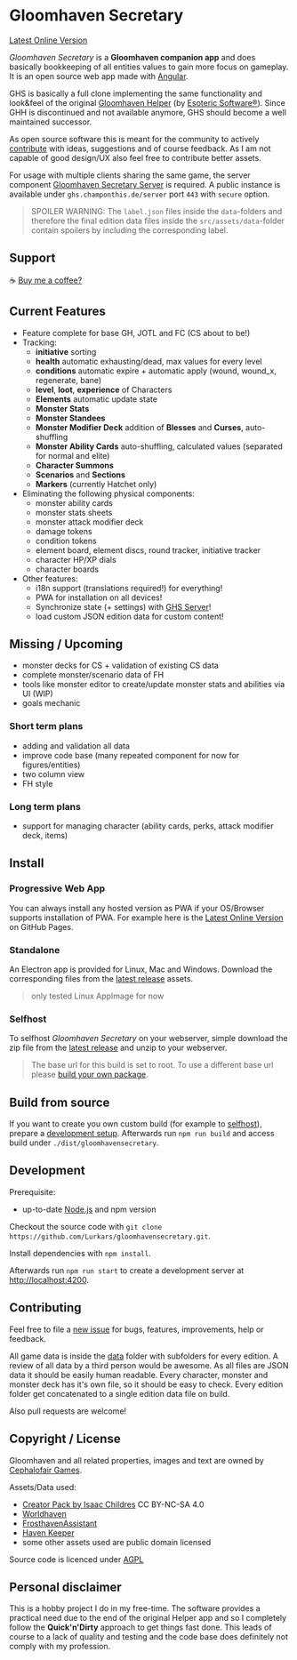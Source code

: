 # Gloomhaven Secretary

[Latest Online Version](https://lurkars.github.io/gloomhavensecretary/)

*Gloomhaven Secretary* is a **Gloomhaven companion app** and does basically bookkeeping of all entities values to gain more focus on gameplay. It is an open source web app made with [Angular](https://angular.io/).

GHS is basically a full clone implementing the same functionality and look&feel of the original [Gloomhaven Helper](http://esotericsoftware.com/gloomhaven-helper) (by [Esoteric Software®](http://esotericsoftware.com)). Since GHH is discontinued and not available anymore, GHS should become a well maintained successor. 

As open source software this is meant for the community to actively [contribute](#contributing) with ideas, suggestions and of course feedback. As I am not capable of good design/UX also feel free to contribute better assets.

For usage with multiple clients sharing the same game, the server component [Gloomhaven Secretary Server](https://github.com/Lurkars/ghs-server) is required. A public instance is available under `ghs.champonthis.de/server` port `443` with `secure` option.

> SPOILER WARNING:
> The `label.json` files inside the `data`-folders and therefore the final edition data files inside the `src/assets/data`-folder contain spoilers by including the corresponding label.

## Support

☕ [Buy me a coffee?](https://ko-fi.com/lurkars)

## Current Features

- Feature complete for base GH, JOTL and FC (CS about to be!)
- Tracking:
  - **initiative** sorting
  - **health** automatic exhausting/dead, max values for every level
  - **conditions** automatic expire + automatic apply (wound, wound_x, regenerate, bane)
  - **level**, **loot**, **experience** of Characters
  - **Elements** automatic update state
  - **Monster Stats**
  - **Monster Standees**
  - **Monster Modifier Deck** addition of **Blesses** and **Curses**, auto-shuffling
  - **Monster Ability Cards** auto-shuffling, calculated values (separated for normal and elite)
  - **Character Summons**
  - **Scenarios** and **Sections**
  - **Markers** (currently Hatchet only)
- Eliminating the following physical components:
  - monster ability cards
  - monster stats sheets
  - monster attack modifier deck
  - damage tokens
  - condition tokens
  - element board, element discs, round tracker, initiative tracker
  - character HP/XP dials
  - character boards
- Other features:
  - i18n support (translations required!) for everything!
  - PWA for installation on all devices!
  - Synchronize state (+ settings) with [GHS Server](https://github.com/Lurkars/ghs-server)!
  - load custom JSON edition data for custom content!


## Missing / Upcoming

- monster decks for CS + validation of existing CS data
- complete monster/scenario data of FH
- tools like monster editor to create/update monster stats and abilities via UI (WIP)
- goals mechanic

### Short term plans

- adding and validation all data
- improve code base (many repeated component for now for figures/entities)
- two column view
- FH style

### Long term plans

- support for managing character (ability cards, perks, attack modifier deck, items)

## Install

### Progressive Web App

You can always install any hosted version as PWA if your OS/Browser supports installation of PWA. For example here is the [Latest Online Version](https://lurkars.github.io/gloomhavensecretary/) on GitHub Pages.

### Standalone

An Electron app is provided for Linux, Mac and Windows.
Download the corresponding files from the [latest release](https://github.com/Lurkars/gloomhavensecretary/releases/latest) assets.

> only tested Linux AppImage for now

### Selfhost

To selfhost *Gloomhaven Secretary* on your webserver, simple download the zip file from the [latest release](https://github.com/Lurkars/gloomhavensecretary/releases/latest) and unzip to your webserver.

> The base url for this build is set to root. To use a different base url please [build your own package](#build-from-source).

## Build from source

If you want to create you own custom build (for example to [selfhost](#selfhost)), prepare a [development setup](#development). Afterwards run `npm run build` and access build under `./dist/gloomhavensecretary`.

## Development

Prerequisite:

- up-to-date [Node.js](https://nodejs.org) and npm version

Checkout the source code with `git clone https://github.com/Lurkars/gloomhavensecretary.git`.

Install dependencies with `npm install`.

Afterwards run `npm run start` to create a development server at [http://localhost:4200](http://localhost:4200).

## Contributing

Feel free to file a [new issue](https://github.com/Lurkars/gloomhavensecretary/issues/new/choose) for bugs, features, improvements, help or feedback.

All game data is inside the [data](./data/) folder with subfolders for every edition. A review of all data by a third person would be awesome. As all files are JSON data it should be easily human readable. Every character, monster and monster deck has it's own file, so it should be easy to check.
Every edition folder get concatenated to a single edition data file on build.

Also pull requests are welcome!

## Copyright / License

Gloomhaven and all related properties, images and text are owned by [Cephalofair Games](https://cephalofair.com).

Assets/Data used:

- [Creator Pack by Isaac Childres](https://boardgamegeek.com/thread/1733586/files-creation) CC BY-NC-SA 4.0
- [Worldhaven](https://github.com/any2cards/worldhaven)
- [FrosthavenAssistant](https://github.com/Tarmslitaren/FrosthavenAssistant)
- [Haven Keeper](https://github.com/PrimalZed/haven-keeper)
- some other assets used are public domain licensed

Source code is licenced under [AGPL](/LICENSE)

## Personal disclaimer

This is a hobby project I do in my free-time. The software provides a practical need due to the end of the original Helper app and so I completely follow the **Quick'n'Dirty** approach to get things fast done. This leads of course to a lack of quality and testing and the code base does definitely not comply with my profession.
